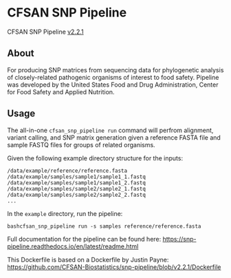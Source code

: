 # CFSAN SNP Pipeline

CFSAN SNP Pipeline [v2.2.1](https://github.com/CFSAN-Biostatistics/snp-pipeline/tree/v2.2.1)

## About
For producing SNP matrices from sequencing data for phylogenetic analysis of closely-related pathogenic organisms of interest to food safety. Pipeline was developed by the United States Food and Drug Administration, Center for Food Safety and Applied Nutrition.

## Usage
The all-in-one `cfsan_snp_pipeline run` command will perfrom alignment, variant calling, and SNP matrix generation given a reference FASTA file and sample FASTQ files for groups of related organisms.

Given the following example directory structure for the inputs:
```
/data/example/reference/reference.fasta
/data/example/samples/sample1/sample1_1.fastq
/data/example/samples/sample1/sample1_2.fastq
/data/example/samples/sample2/sample2_1.fastq
/data/example/samples/sample2/sample2_2.fastq
...
```

In the `example` directory, run the pipeline: 
```
bashcfsan_snp_pipeline run -s samples reference/reference.fasta
```

Full documentation for the pipeline can be found here: https://snp-pipeline.readthedocs.io/en/latest/readme.html

This Dockerfile is based on a Dockerfile by Justin Payne: https://github.com/CFSAN-Biostatistics/snp-pipeline/blob/v2.2.1/Dockerfile
